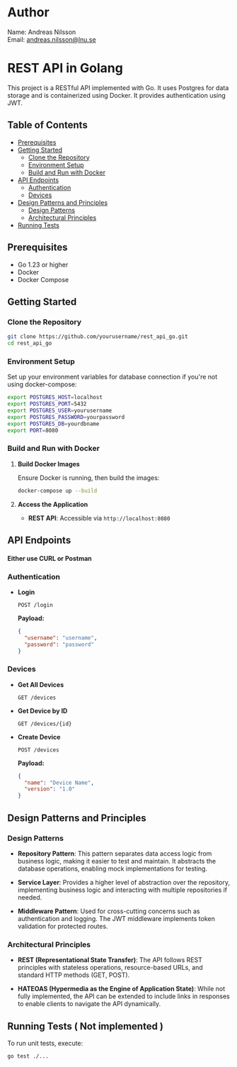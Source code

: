 # Author
Name: Andreas Nilsson <br>
Email: andreas.nilsson@lnu.se

# REST API in Golang

This project is a RESTful API implemented with Go. It uses Postgres for data storage and is containerized using Docker. 
It provides authentication using JWT.
<br>

## Table of Contents

- [Prerequisites](#prerequisites)
- [Getting Started](#getting-started)
  - [Clone the Repository](#clone-the-repository)
  - [Environment Setup](#environment-setup)
  - [Build and Run with Docker](#build-and-run-with-docker)
- [API Endpoints](#api-endpoints)
  - [Authentication](#authentication)
  - [Devices](#devices)
- [Design Patterns and Principles](#design-patterns-and-principles)
  - [Design Patterns](#design-patterns)
  - [Architectural Principles](#architectural-principles)
- [Running Tests](#running-tests)

## Prerequisites

- Go 1.23 or higher
- Docker
- Docker Compose

## Getting Started

### Clone the Repository

```bash
git clone https://github.com/yourusername/rest_api_go.git
cd rest_api_go
```

### Environment Setup

Set up your environment variables for database connection if you're not using docker-compose:

```bash
export POSTGRES_HOST=localhost
export POSTGRES_PORT=5432
export POSTGRES_USER=yourusername
export POSTGRES_PASSWORD=yourpassword
export POSTGRES_DB=yourdbname
export PORT=8080
```

### Build and Run with Docker

1. **Build Docker Images**

   Ensure Docker is running, then build the images:

   ```bash
   docker-compose up --build
   ```

2. **Access the Application**

   - **REST API**: Accessible via `http://localhost:8080`

## API Endpoints 
#### Either use CURL or Postman
### Authentication

- **Login**

  ```http
  POST /login
  ```

  **Payload:**

  ```json
  {
    "username": "username",
    "password": "password"
  }
  ```

### Devices

- **Get All Devices**

  ```http
  GET /devices
  ```

- **Get Device by ID**

  ```http
  GET /devices/{id}
  ```

- **Create Device**

  ```http
  POST /devices
  ```

  **Payload:**

  ```json
  {
    "name": "Device Name",
    "version": "1.0"
  }
  ```


## Design Patterns and Principles

### Design Patterns

- **Repository Pattern**: This pattern separates data access logic from business logic, making it easier to test and maintain. It abstracts the database operations, enabling mock implementations for testing.

- **Service Layer**: Provides a higher level of abstraction over the repository, implementing business logic and interacting with multiple repositories if needed.

- **Middleware Pattern**: Used for cross-cutting concerns such as authentication and logging. The JWT middleware implements token validation for protected routes.

### Architectural Principles

- **REST (Representational State Transfer)**: The API follows REST principles with stateless operations, resource-based URLs, and standard HTTP methods (GET, POST).

- **HATEOAS (Hypermedia as the Engine of Application State)**: While not fully implemented, the API can be extended to include links in responses to enable clients to navigate the API dynamically.

## Running Tests ( Not implemented )

To run unit tests, execute:

```bash
go test ./...
```
